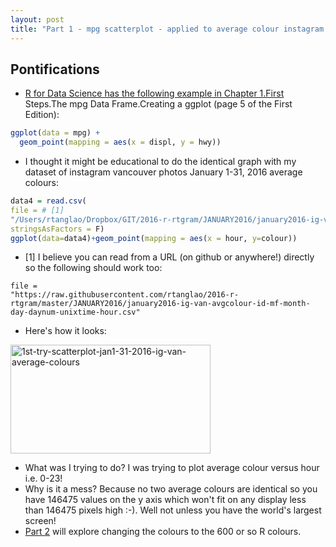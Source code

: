 ```yaml
---
layout: post
title: "Part 1 - mpg scatterplot - applied to average colour instagram by hour jan 1-31, 2016 - chapter 1 of R for Data Science"
---
```


## Pontifications

* [R for Data Science has the following example in Chapter 1.First](http://r4ds.had.co.nz/data-visualisation.html) Steps.The mpg Data Frame.Creating a ggplot (page 5 of the First Edition):

```R
ggplot(data = mpg) + 
  geom_point(mapping = aes(x = displ, y = hwy))
```

* I thought it might be educational to do the identical graph with my dataset of instagram vancouver photos January 1-31, 2016 average colours:

```R
data4 = read.csv(
file = # [1]
"/Users/rtanglao/Dropbox/GIT/2016-r-rtgram/JANUARY2016/january2016-ig-van-avgcolour-id-mf-month-day-daynum-unixtime-hour.csv", 
stringsAsFactors = F)
ggplot(data=data4)+geom_point(mapping = aes(x = hour, y=colour)) 
```
* [1] I believe you can read from a URL (on github or anywhere!) directly so the following should work too:
```
file = 
"https://raw.githubusercontent.com/rtanglao/2016-r-rtgram/master/JANUARY2016/january2016-ig-van-avgcolour-id-mf-month-day-daynum-unixtime-hour.csv"
```
* Here's how it looks:

<a data-flickr-embed="true"  href="https://www.flickr.com/photos/roland/36383186986/in/dateposted-ff/" title="1st-try-scatterplot-jan1-31-2016-ig-van-average-colours"><img src="https://farm5.staticflickr.com/4396/36383186986_334864c924_n.jpg" width="320" height="174" alt="1st-try-scatterplot-jan1-31-2016-ig-van-average-colours"></a><script async src="//embedr.flickr.com/assets/client-code.js" charset="utf-8"></script>

* What was I trying to do? I was trying to plot average colour versus hour i.e. 0-23!
* Why is it a mess? Because no two average colours are identical so you have 146475 values on the y axis which won't fit on any display less than 146475 pixels high :-). Well not unless you have the world's largest screen!
* [Part 2](http://rolandtanglao.com/2017/08/07/p2-part2-create-csv-files-with-plotrix-colour-names/) will explore changing the colours to the 600 or so R colours.
